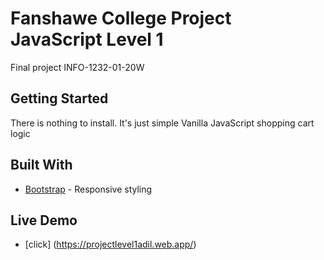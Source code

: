 # Fanshawe College Project JavaScript Level 1
Final project INFO-1232-01-20W

## Getting Started

There is nothing to install. It's just simple Vanilla JavaScript shopping cart logic 


## Built With

* [Bootstrap](https://getbootstrap.com/) - Responsive styling  


## Live Demo 


* [click] (https://projectlevel1adil.web.app/) 
